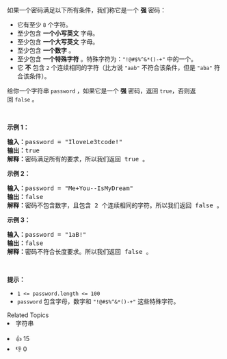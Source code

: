 <p>如果一个密码满足以下所有条件，我们称它是一个 <strong>强</strong>&nbsp;密码：</p>

<ul> 
 <li>它有至少 <code>8</code>&nbsp;个字符。</li> 
 <li>至少包含 <strong>一个小写英文</strong>&nbsp;字母。</li> 
 <li>至少包含 <strong>一个大写英文</strong>&nbsp;字母。</li> 
 <li>至少包含 <strong>一个数字</strong>&nbsp;。</li> 
 <li>至少包含 <strong>一个特殊字符</strong>&nbsp;。特殊字符为：<code>"!@#$%^&amp;*()-+"</code>&nbsp;中的一个。</li> 
 <li>它 <strong>不</strong>&nbsp;包含&nbsp;<code>2</code>&nbsp;个连续相同的字符（比方说&nbsp;<code>"aab"</code>&nbsp;不符合该条件，但是&nbsp;<code>"aba"</code>&nbsp;符合该条件）。</li> 
</ul>

<p>给你一个字符串&nbsp;<code>password</code>&nbsp;，如果它是一个&nbsp;<strong>强</strong>&nbsp;密码，返回&nbsp;<code>true</code>，否则返回&nbsp;<code>false</code>&nbsp;。</p>

<p>&nbsp;</p>

<p><strong>示例 1：</strong></p>

<pre><b>输入：</b>password = "IloveLe3tcode!"
<b>输出：</b>true
<b>解释：</b>密码满足所有的要求，所以我们返回 true 。
</pre>

<p><strong>示例 2：</strong></p>

<pre><b>输入：</b>password = "Me+You--IsMyDream"
<b>输出：</b>false
<b>解释：</b>密码不包含数字，且包含 2 个连续相同的字符。所以我们返回 false 。
</pre>

<p><strong>示例 3：</strong></p>

<pre><b>输入：</b>password = "1aB!"
<b>输出：</b>false
<b>解释：</b>密码不符合长度要求。所以我们返回 false 。</pre>

<p>&nbsp;</p>

<p><strong>提示：</strong></p>

<ul> 
 <li><code>1 &lt;= password.length &lt;= 100</code></li> 
 <li><code>password</code>&nbsp;包含字母，数字和&nbsp;<code>"!@#$%^&amp;*()-+"</code>&nbsp;这些特殊字符。</li> 
</ul>

<div><div>Related Topics</div><div><li>字符串</li></div></div><br><div><li>👍 15</li><li>👎 0</li></div>